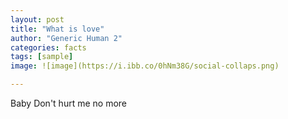 ```yaml
---
layout: post
title: "What is love"
author: "Generic Human 2"
categories: facts
tags: [sample]
image: ![image](https://i.ibb.co/0hNm38G/social-collaps.png)

---
```


Baby Don't hurt me no more 
